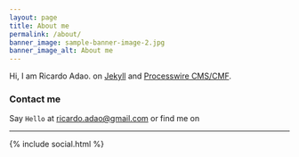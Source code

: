 ```yaml
---
layout: page
title: About me
permalink: /about/
banner_image: sample-banner-image-2.jpg
banner_image_alt: About me
---
```


Hi, I am Ricardo Adao. 
on [Jekyll][jekyll] and [Processwire CMS/CMF][pw].

### Contact me

Say `Hello` at ricardo.adao@gmail.com or find
me on

---

{% include social.html %}

[pw]: http://processwire.com
[jekyll]: http://jekyllrb.com
